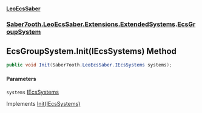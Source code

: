 #### [LeoEcsSaber](index.md 'index')
### [Saber7ooth.LeoEcsSaber.Extensions.ExtendedSystems](Saber7ooth.LeoEcsSaber.Extensions.ExtendedSystems.md 'Saber7ooth.LeoEcsSaber.Extensions.ExtendedSystems').[EcsGroupSystem](EcsGroupSystem.md 'Saber7ooth.LeoEcsSaber.Extensions.ExtendedSystems.EcsGroupSystem')

## EcsGroupSystem.Init(IEcsSystems) Method

```csharp
public void Init(Saber7ooth.LeoEcsSaber.IEcsSystems systems);
```
#### Parameters

<a name='Saber7ooth.LeoEcsSaber.Extensions.ExtendedSystems.EcsGroupSystem.Init(Saber7ooth.LeoEcsSaber.IEcsSystems).systems'></a>

`systems` [IEcsSystems](IEcsSystems.md 'Saber7ooth.LeoEcsSaber.IEcsSystems')

Implements [Init(IEcsSystems)](IEcsInitSystem.Init(IEcsSystems).md 'Saber7ooth.LeoEcsSaber.IEcsInitSystem.Init(Saber7ooth.LeoEcsSaber.IEcsSystems)')